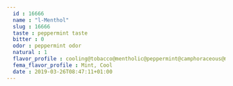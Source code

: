 ```yaml
---
  id : 16666
  name : "l-Menthol"
  slug : 16666
  taste : peppermint taste
  bitter : 0
  odor : peppermint odor
  natural : 1
  flavor_profile : cooling@tobacco@mentholic@peppermint@camphoraceous@minty
  fema_flavor_profile : Mint, Cool
  date : 2019-03-26T08:47:11+01:00
---
```



